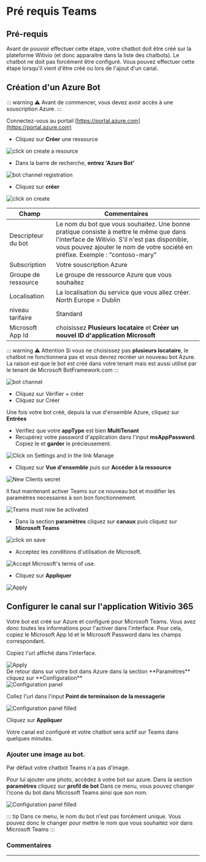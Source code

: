 # Pré requis Teams

## Pré-requis

Avant de pouvoir effectuer cette étape, votre chatbot doit être créé sur la plateforme Witivio (et donc apparaitre dans la liste des chatbots). Le chatbot ne doit pas forcément être configuré. Vous pouvez effectuer cette étape lorsqu'il vient d'être créé ou lors de l'ajout d'un canal.

## Création d'un Azure Bot

::: warning ⚠️
Avant de commencer, vous devez avoir accès à une souscription Azure.
:::

Connectez-vous au portail [https://portal.azure.com](https://portal.azure.com)

* Cliquez sur **Créer** une ressource

<div class="image_center">
  <img :src="$withBase('/assets/img/fr/creation_chatbot/prerequisite1.png')" alt="click on create a resource">
</div>


* Dans la barre de recherche, **entrez 'Azure Bot'**

<div class="image_center">
  <img :src="$withBase('/assets/img/fr/creation_chatbot/prerequisite2.png')" alt="bot channel registration">
</div>


* Cliquez sur **créer**

<div class="image_center">
  <img :src="$withBase('/assets/img/fr/creation_chatbot/prerequisite3.png')" alt="click on create">
</div>

| Champ           | Commentaires          |
|---------------------|-------------------------------------------------------------------------------------------|
| Descripteur du bot        | Le nom du bot que vous souhaitez. Une bonne pratique consiste à mettre le même que dans l'interface de Witivio. S'il n'est pas disponible, vous pouvez ajouter le nom de votre société en préfixe. Exemple : "contoso-mary" |
| Subscription        | Votre souscription Azure                                                                   |
| Groupe de ressource    | Le groupe de ressource Azure que vous souhaitez                                                       |
| Localisation            | La localisation du service que vous allez créer. North Europe = Dublin              |
| niveau tarifaire        | Standard                                                                                        |
| Microsoft App Id        | choisissez **Plusieurs locataire** et **Créer un nouvel ID d'application Microsoft**                                               |

::: warning ⚠️ Attention
Si vous ne choisissez pas **plusieurs locataire**, le chatbot ne fonctionnera pas et vous devrez recréer un nouveau bot Azure.
La raison est que le bot est créé dans votre tenant mais est aussi utilisé par le tenant de Microsoft BotFramework.com
:::

<div class="image_center">
  <img :src="$withBase('/assets/img/fr/creation_chatbot/prerequisite4.png')" alt="bot channel">
</div>



* Cliquez sur Vérifier + créer
* Cliquez sur Créer

Une fois votre bot créé, depuis la vue d'ensemble Azure, cliquez sur **Entrées**

* Verifiez que votre **appType** est bien **MultiTenant**
* Recupérez votre password d'application dans l'input **msAppPassword**. Copiez le et **garder** le précieusement.

<div class="image_center">
  <img :src="$withBase('/assets/img/fr/creation_chatbot/prerequisite5.png')" alt="Click on Settings and in the link Manage">
</div>


* Cliquez sur **Vue d'ensemble** puis sur **Accéder à la ressource**

<div class="image_center">
  <img :src="$withBase('/assets/img/fr/creation_chatbot/prerequisite6.png')" alt="New Clients secret">
</div>


Il faut maintenant activer Teams sur ce nouveau bot et modifier les paramètres necessaires à son bon fonctionnement.

<div class="image_center">
  <img :src="$withBase('/assets/img/fr/creation_chatbot/prerequisite7.png')" alt="Teams must now be activated">
</div>


* Dans la section **paramètres** cliquez sur **canaux** puis cliquez sur **Microsoft Teams**


<div class="image_center">
  <img :src="$withBase('/assets/img/fr/creation_chatbot/prerequisite8.png')" alt="click on save">
</div>

* Acceptez les conditions d'utilisation de Microsoft.

<div class="image_center">
  <img :src="$withBase('/assets/img/fr/creation_chatbot/prerequisite9.png')" alt="Accept Microsoft's terms of use.">
</div>

* Cliquez sur **Appliquer**

<div class="image_center">
  <img :src="$withBase('/assets/img/fr/creation_chatbot/prerequisite10.png')" alt="Apply">
</div>


## Configurer le canal sur l'application Witivio 365

Votre bot est créé sur Azure et configuré pour Microsoft Teams. Vous avez donc toutes les informations pour l'activer dans l'interface. Pour cela, copiez le Microsoft App Id et le Microsoft Password dans les champs correspondant.

Copiez l'url affiché dans l'interface.
<div class="image_center">
  <img :src="$withBase('/assets/img/fr/creation_chatbot/prerequisite10.1.png')" alt="Apply">
</div>
De retour dans sur votre bot dans Azure dans la section **Paramètres** cliquez sur **Configuration**

<div class="image_center">
  <img :src="$withBase('/assets/img/fr/creation_chatbot/prerequisite11.png')" alt="Configuration panel">
</div>

Collez l'url dans l'input **Point de terminaison de la messagerie**
<div class="image_center">
  <img :src="$withBase('/assets/img/fr/creation_chatbot/prerequisite12.png')" alt="Configuration panel filled">
</div>

Cliquez sur **Appliquer**

Votre canal est configuré et votre chatbot sera actif sur Teams dans quelques minutes.

### Ajouter une image au bot.

Par défaut votre chatbot Teams n'a pas d'image.

Pour lui ajouter une photo, accèdez à votre bot sur azure.
Dans la section **paramètres** cliquez sur **profil de bot**
Dans ce menu, vous pouvez changer l'icone du bot dans Microsoft Teams ainsi que son nom.

<div class="image_center">
  <img :src="$withBase('/assets/img/fr/creation_chatbot/prerequisite13.png')" alt="Configuration panel filled">
</div>

::: tip
Dans ce menu, le nom du bot n'est pas forcément unique.
Vous pouvez donc le changer pour mettre le nom que vous souhaitez voir dans Microsoft Teams
:::


### Commentaires
---

<Commentaire />
